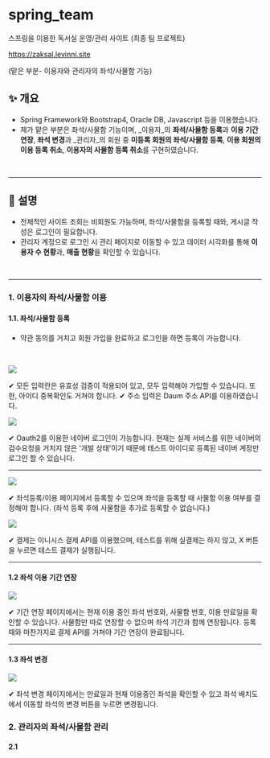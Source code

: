 # spring_team
스프링을 이용한 독서실 운영/관리 사이트 (최종 팀 프로젝트)

https://zaksal.levinni.site

(맡은 부분- 이용자와 관리자의 좌석/사물함 기능)

## ✨ 개요
- Spring Framework와 Bootstrap4, Oracle DB, Javascript 등을 이용했습니다.
- 제가 맡은 부분은 좌석/사물함 기능이며, _이용자_의 **좌석/사물함 등록**과 **이용 기간 연장**, **좌석 변경**과 _관리자_의 회원 중 **미등록 회원의 좌석/사물함 등록**, **이용 회원의 이용 등록 취소**, **이용자의 사물함 등록 취소**를 구현하였습니다.
<br>

---

## 🍍 설명
- 전체적인 사이트 조회는 비회원도 가능하며, 좌석/사물함을 등록할 때와, 게시글 작성은 로그인이 필요합니다.
- 관리자 계정으로 로그인 시 관리 페이지로 이동할 수 있고 데이터 시각화를 통해 **이용자 수 현황**과, **매출 현황**을 확인할 수 있습니다.
<br>

---

### 1. 이용자의 좌석/사물함 이용
#### 1.1. 좌석/사물함 등록
- 약관 동의를 거치고 회원 가입을 완료하고 로그인을 하면 등록이 가능합니다.
<br>

![](https://images.velog.io/images/admin99/post/afdf760d-6912-4549-b46b-04fa624d4c91/image.png)
<br>

✔ 모든 입력란은 유효성 검증이 적용되어 있고, 모두 입력해야 가입할 수 있습니다. 또한, 아이디 중복확인도 거쳐야 합니다.
✔ 주소 입력은 Daum 주소 API를 이용하였습니다.
<br>

![](https://images.velog.io/images/admin99/post/af40f00b-b041-498c-af76-2534ed93550d/image.png)
<br>

✔ Oauth2를 이용한 네이버 로그인이 가능합니다. 현재는 실제 서비스를 위한 네이버의 검수요청을 거치지 않은 '개발 상태'이기 때문에 테스트 아이디로 등록된 네이버 계정만 로그인 할 수 있습니다.
<br>

---

![](https://images.velog.io/images/admin99/post/568158fe-6e42-4c44-ba46-fc16191b7565/image.png)
<br>

✔ 좌석등록/이용 페이지에서 등록할 수 있으며 좌석을 등록할 때 사물함 이용 여부를 결정해야 합니다. (좌석 등록 후에 사물함을 추가로 등록할 수 없습니다.)
<br>

![](https://images.velog.io/images/admin99/post/0bf402df-3a1e-4da2-991e-0ff3806e46f9/image.png)
<br>

✔ 결제는 이니시스 결제 API를 이용했으며, 테스트를 위해 실결제는 하지 않고, X 버튼을 누르면 테스트 결제가 실행됩니다.
<br>

---
#### 1.2 좌석 이용 기간 연장

![](https://images.velog.io/images/admin99/post/ed1966f7-0b95-4206-b72b-18b9c743b026/image.png)
<br>

✔ 기간 연장 페이지에서는 현재 이용 중인 좌석 번호와, 사물함 번호, 이용 만료일을 확인할 수 있습니다. 사물함만 따로 연장할 수 없으며 좌석 기간과 함께 연장됩니다. 등록 때와 마찬가지로 결제 API를 거쳐야 기간 연장이 완료됩니다.
<br>

---
#### 1.3 좌석 변경
![](https://images.velog.io/images/admin99/post/cf79b9d1-e49b-4239-856f-a61a4c8e28a3/image.png)
<br>

✔ 좌석 변경 페이지에서는 만료일과 현재 이용중인 좌석을 확인할 수 있고 좌석 배치도에서 이동할 좌석의 변경 버튼을 누르면 변경됩니다.

### 2. 관리자의 좌석/사물함 관리
#### 2.1
